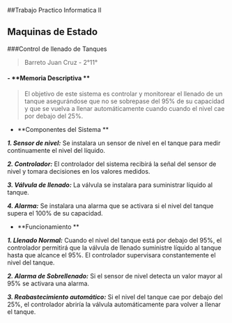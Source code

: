 ##Trabajo Practico Informatica II

Maquinas de Estado 
-------------
###Control de llenado de Tanques 

> Barreto Juan Cruz - 2°11° 

#### - **Memoria Descriptiva **

 > El objetivo de este sistema es controlar y monitorear el llenado de un tanque asegurándose que no se sobrepase del 95% de su capacidad y que se vuelva a llenar automáticamente cuando cuando el nivel cae por debajo del 25%.
 
 
 - **Componentes del Sistema **
 
 ***1.	Sensor de nivel:***
Se instalara un sensor de nivel en el tanque para medir continuamente el nivel del líquido.

 ***2.	Controlador:***
El controlador del sistema recibirá la señal del sensor de nivel y tomara decisiones en los valores medidos.

 ***3.	Válvula de llenado:***
La válvula se instalara para suministrar líquido al tanque.

 ***4.	Alarma:***
Se instalara una alarma que se activara si el nivel del tanque supera el 100% de su capacidad.

- **Funcionamiento **

 ***1.	Llenado Normal:***
Cuando el nivel del tanque está por debajo del 95%, el controlador permitirá que la válvula de llenado suministre líquido  al tanque hasta que alcance el 95%. El controlador supervisara constantemente el nivel del tanque. 

 ***2.	Alarma de Sobrellenado:***
Si el sensor de nivel detecta un valor mayor al 95% se activara una alarma.

 ***3.	Reabastecimiento automático:***
Si el nivel del tanque cae por debajo del 25%, el controlador abriría la válvula automáticamente para volver a llenar el tanque. 
